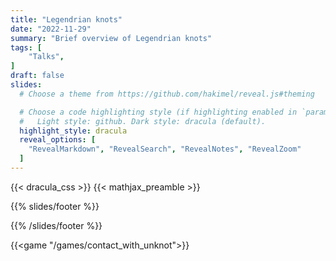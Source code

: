 ```yaml
---
title: "Legendrian knots"
date: "2022-11-29"
summary: "Brief overview of Legendrian knots"
tags: [
    "Talks",
]
draft: false
slides:
  # Choose a theme from https://github.com/hakimel/reveal.js#theming

  # Choose a code highlighting style (if highlighting enabled in `params.toml`)
  #   Light style: github. Dark style: dracula (default).
  highlight_style: dracula
  reveal_options: [
    "RevealMarkdown", "RevealSearch", "RevealNotes", "RevealZoom"
  ]
---
```


{{< dracula_css >}}
{{< mathjax_preamble >}}

{{% slides/footer %}}

{{% /slides/footer %}}



<!-- # Legendrian knots -->


{{<game "/games/contact_with_unknot">}}


